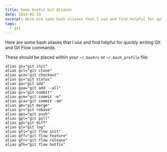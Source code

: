```yaml
---
title: Some Useful Git Aliases
date: 2014-01-15
excerpt: Here are some bash aliases that I use and find helpful for quickly writing Git and Git Flow commands.
tags:
  - git
---
```

Here are some bash aliases that I use and find helpful for quickly writing Git and Git Flow commands.

These should be placed within your `~/.bashrc` or `~/.bash_profile` file:

```language-bash
alias gi="git init"
alias gcl="git clone"
alias gco="git checkout"
alias gs="git status"
alias ga="git add"
alias gaa="git add --all"
alias gc="git commit"
alias gcm="git commit -m"
alias gca="git commit -am"
alias gm="git merge"
alias gr="git rebase"
alias gps="git push"
alias gpl="git pull"
alias gd="git diff"
alias gl="git log"
alias gfi="git flow init"
alias gff="git flow feature"
alias gfr="git flow release"
alias gfh="git flow hotfix"
```

